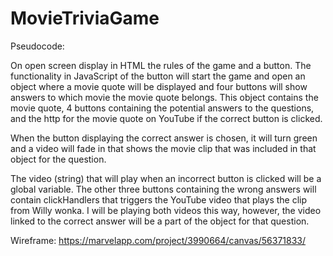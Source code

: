 # MovieTriviaGame

Pseudocode:

On open screen display in HTML the rules of the game and a button. 
The functionality in JavaScript of the button will start the game 
and open an object where a movie quote will be displayed and four 
buttons will show answers to which movie the movie quote belongs. 
This object contains the movie quote, 4 buttons containing the potential 
answers to the questions, and the http for the movie quote on YouTube 
if the correct button is clicked.


When the button displaying the correct answer is chosen, it will turn 
green and a video will fade in that shows the movie clip that was included 
in that object for the question.  


The video (string) that will play when an incorrect button is clicked will be 
a global variable. The other three buttons containing the wrong answers 
will contain clickHandlers that triggers the YouTube video 
that plays the clip from Willy wonka. I will be playing both videos 
this way, however, the video linked to the correct answer will be a 
part of the object for that question.




Wireframe:
https://marvelapp.com/project/3990664/canvas/56371833/
